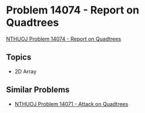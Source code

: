 # Problem 14074 - Report on Quadtrees
[NTHUOJ Problem 14074 - Report on Quadtrees](https://acm.cs.nthu.edu.tw/problem/14074/)

## Topics
- 2D Array

## Similar Problems
- [NTHUOJ Problem 14071 - Attack on Quadtrees](https://acm.cs.nthu.edu.tw/problem/14071/)